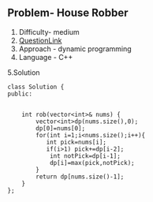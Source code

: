 ## Problem- House Robber
1. Difficulty- medium
2. [QuestionLink](https://leetcode.com/problems/house-robber/)
3. Approach -  dynamic programming
4. Language - C++


5.Solution
 
 
    class Solution {
    public:
       
        
        int rob(vector<int>& nums) {
            vector<int>dp(nums.size(),0);
            dp[0]=nums[0];
            for(int i=1;i<nums.size();i++){
               int pick=nums[i];
               if(i>1) pick+=dp[i-2];
                int notPick=dp[i-1];
                dp[i]=max(pick,notPick);
            }
            return dp[nums.size()-1];
        }
    };
